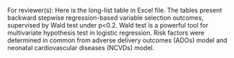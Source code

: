 For reviewer(s): 
Here is the long-list table in Excel file. 
The tables present backward stepwise regression-based variable selection outcomes, supervised by Wald test under p<0.2. 
Wald test is a powerful tool for multivariate hypothesis test in logistic regression. 
Risk factors were determined in common from adverse delivery outcomes (ADOs) model and neonatal cardiovascular diseases (NCVDs) model. 
